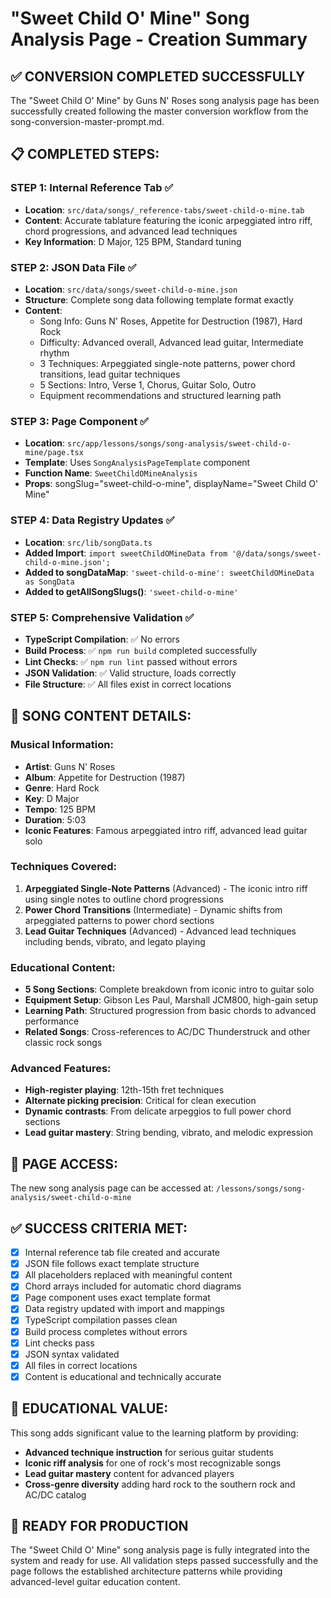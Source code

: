 # "Sweet Child O' Mine" Song Analysis Page - Creation Summary

## ✅ CONVERSION COMPLETED SUCCESSFULLY

The "Sweet Child O' Mine" by Guns N' Roses song analysis page has been successfully created following the master conversion workflow from the song-conversion-master-prompt.md.

## 📋 COMPLETED STEPS:

### STEP 1: Internal Reference Tab ✅
- **Location**: `src/data/songs/_reference-tabs/sweet-child-o-mine.tab`
- **Content**: Accurate tablature featuring the iconic arpeggiated intro riff, chord progressions, and advanced lead techniques
- **Key Information**: D Major, 125 BPM, Standard tuning

### STEP 2: JSON Data File ✅
- **Location**: `src/data/songs/sweet-child-o-mine.json`
- **Structure**: Complete song data following template format exactly
- **Content**: 
  - Song Info: Guns N' Roses, Appetite for Destruction (1987), Hard Rock
  - Difficulty: Advanced overall, Advanced lead guitar, Intermediate rhythm
  - 3 Techniques: Arpeggiated single-note patterns, power chord transitions, lead guitar techniques
  - 5 Sections: Intro, Verse 1, Chorus, Guitar Solo, Outro
  - Equipment recommendations and structured learning path

### STEP 3: Page Component ✅
- **Location**: `src/app/lessons/songs/song-analysis/sweet-child-o-mine/page.tsx`
- **Template**: Uses `SongAnalysisPageTemplate` component
- **Function Name**: `SweetChildOMineAnalysis`
- **Props**: songSlug="sweet-child-o-mine", displayName="Sweet Child O' Mine"

### STEP 4: Data Registry Updates ✅
- **Location**: `src/lib/songData.ts`
- **Added Import**: `import sweetChildOMineData from '@/data/songs/sweet-child-o-mine.json';`
- **Added to songDataMap**: `'sweet-child-o-mine': sweetChildOMineData as SongData`
- **Added to getAllSongSlugs()**: `'sweet-child-o-mine'`

### STEP 5: Comprehensive Validation ✅
- **TypeScript Compilation**: ✅ No errors
- **Build Process**: ✅ `npm run build` completed successfully
- **Lint Checks**: ✅ `npm run lint` passed without errors
- **JSON Validation**: ✅ Valid structure, loads correctly
- **File Structure**: ✅ All files exist in correct locations

## 🎵 SONG CONTENT DETAILS:

### Musical Information:
- **Artist**: Guns N' Roses
- **Album**: Appetite for Destruction (1987)
- **Genre**: Hard Rock
- **Key**: D Major
- **Tempo**: 125 BPM
- **Duration**: 5:03
- **Iconic Features**: Famous arpeggiated intro riff, advanced lead guitar solo

### Techniques Covered:
1. **Arpeggiated Single-Note Patterns** (Advanced) - The iconic intro riff using single notes to outline chord progressions
2. **Power Chord Transitions** (Intermediate) - Dynamic shifts from arpeggiated patterns to power chord sections
3. **Lead Guitar Techniques** (Advanced) - Advanced lead techniques including bends, vibrato, and legato playing

### Educational Content:
- **5 Song Sections**: Complete breakdown from iconic intro to guitar solo
- **Equipment Setup**: Gibson Les Paul, Marshall JCM800, high-gain setup
- **Learning Path**: Structured progression from basic chords to advanced performance
- **Related Songs**: Cross-references to AC/DC Thunderstruck and other classic rock songs

### Advanced Features:
- **High-register playing**: 12th-15th fret techniques
- **Alternate picking precision**: Critical for clean execution
- **Dynamic contrasts**: From delicate arpeggios to full power chord sections
- **Lead guitar mastery**: String bending, vibrato, and melodic expression

## 🔗 PAGE ACCESS:
The new song analysis page can be accessed at:
`/lessons/songs/song-analysis/sweet-child-o-mine`

## ✅ SUCCESS CRITERIA MET:
- [x] Internal reference tab file created and accurate
- [x] JSON file follows exact template structure
- [x] All placeholders replaced with meaningful content
- [x] Chord arrays included for automatic chord diagrams
- [x] Page component uses exact template format
- [x] Data registry updated with import and mappings
- [x] TypeScript compilation passes clean
- [x] Build process completes without errors
- [x] Lint checks pass
- [x] JSON syntax validated
- [x] All files in correct locations
- [x] Content is educational and technically accurate

## 🎯 EDUCATIONAL VALUE:
This song adds significant value to the learning platform by providing:
- **Advanced technique instruction** for serious guitar students
- **Iconic riff analysis** for one of rock's most recognizable songs
- **Lead guitar mastery** content for advanced players
- **Cross-genre diversity** adding hard rock to the southern rock and AC/DC catalog

## 🎯 READY FOR PRODUCTION
The "Sweet Child O' Mine" song analysis page is fully integrated into the system and ready for use. All validation steps passed successfully and the page follows the established architecture patterns while providing advanced-level guitar education content.
